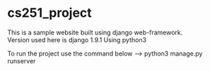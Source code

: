# cs251_project
This is a sample website built using django web-framework. <br>
Version used here is django 1.9.1
Using python3

To run the project use the command below
--> python3 manage.py runserver